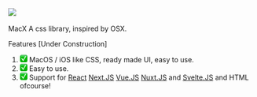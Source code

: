 <img src="./OfficialBanner/MacXBanner.png"/>
<link rel="icon" href="./assets/apple-icon.png">

MacX
A css library, inspired by OSX.

Features [Under Construction]

<ol>
<li> <img src="./assets/white-check.png" height="15px;" width="15px;" /> MacOS / iOS like CSS, ready made UI, easy to use.</li>
<li> <img src="./assets/white-check.png" height="15px;" width="15px;" /> Easy to use.</li>
<li> <img src="./assets/white-check.png" height="15px;" width="15px;" /> Support for 
<a target="_blank" href="https://reactjs.org/">React</a> 
<a href="https://nextjs.org/" target="_blank"> Next.JS</a>
<a target="_blank" href="https://vuejs.org/"> Vue.JS</a> 
<a target="_blank" href="https://nuxtjs.org/">Nuxt.JS</a> and 
<a target="_blank" href="https://svelte.dev/"> Svelte.JS</a>
and HTML ofcourse!</li>

</ol>
